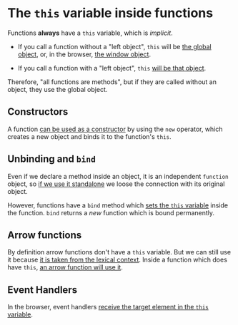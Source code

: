 
The ``this`` variable inside functions
======================================

Functions **always** have a ``this`` variable, which is *implicit*.

* If you call a function without a "left object", ``this`` will be 
  [the global object](https://github.com/full-stack-bcn/samples/blob/master/javascript/functions/this/this-no-left-object.js), 
  or, in the browser, 
  [the window object](https://github.com/full-stack-bcn/samples/blob/master/javascript/functions/this/this-no-left-object-browser.html).

* If you call a function with a "left object", ``this`` 
  [will be that object](https://github.com/full-stack-bcn/samples/blob/master/javascript/functions/this/this-left-object.js).

Therefore, "all functions are methods", but if they are called without an object, they use the global object.


Constructors
------------

A function 
[can be used as a constructor](https://github.com/full-stack-bcn/samples/blob/master/javascript/functions/this/function-constructor.js)
by using the ``new`` operator, which creates a new object and binds it to the function's ``this``.


Unbinding and ``bind``
----------------------

Even if we declare a method inside an object, it is an independent ``function`` object, so
[if we use it standalone](https://github.com/full-stack-bcn/samples/blob/master/javascript/functions/this/method-unbind.js) 
we loose the connection with its original object.

However, functions have a ``bind`` method which 
[sets the ``this`` variable](https://github.com/full-stack-bcn/samples/blob/master/javascript/functions/this/function-bind.js) 
inside the function. ``bind`` returns a *new* function which is bound permanently.


Arrow functions
---------------

By definition arrow functions don't have a ``this`` variable. But we can still use it because
[it is taken from the lexical context](https://github.com/full-stack-bcn/samples/blob/master/javascript/functions/this/arrow-this-from-lexical-scope.js). 
Inside a function which does have ``this``, 
[an arrow function will use it](https://github.com/full-stack-bcn/samples/blob/master/javascript/functions/this/arrow-this-from-method.js).


Event Handlers
--------------

In the browser, event handlers 
[receive the target element in the ``this`` variable](https://github.com/full-stack-bcn/samples/blob/master/javascript/functions/this/event-handler-this.html).